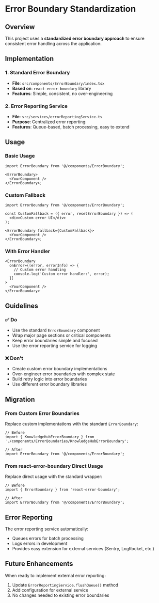 # Error Boundary Standardization

## Overview

This project uses a **standardized error boundary approach** to ensure consistent error handling across the application.

## Implementation

### 1. Standard Error Boundary

- **File**: `src/components/ErrorBoundary/index.tsx`
- **Based on**: `react-error-boundary` library
- **Features**: Simple, consistent, no over-engineering

### 2. Error Reporting Service

- **File**: `src/services/errorReportingService.ts`
- **Purpose**: Centralized error reporting
- **Features**: Queue-based, batch processing, easy to extend

## Usage

### Basic Usage

```tsx
import ErrorBoundary from '@/components/ErrorBoundary';

<ErrorBoundary>
  <YourComponent />
</ErrorBoundary>;
```

### Custom Fallback

```tsx
import ErrorBoundary from '@/components/ErrorBoundary';

const CustomFallback = ({ error, resetErrorBoundary }) => (
  <div>Custom error UI</div>
);

<ErrorBoundary fallback={CustomFallback}>
  <YourComponent />
</ErrorBoundary>;
```

### With Error Handler

```tsx
<ErrorBoundary
  onError={(error, errorInfo) => {
    // Custom error handling
    console.log('Custom error handler:', error);
  }}
>
  <YourComponent />
</ErrorBoundary>
```

## Guidelines

### ✅ Do

- Use the standard `ErrorBoundary` component
- Wrap major page sections or critical components
- Keep error boundaries simple and focused
- Use the error reporting service for logging

### ❌ Don't

- Create custom error boundary implementations
- Over-engineer error boundaries with complex state
- Build retry logic into error boundaries
- Use different error boundary libraries

## Migration

### From Custom Error Boundaries

Replace custom implementations with the standard `ErrorBoundary`:

```tsx
// Before
import { KnowledgeHubErrorBoundary } from './components/ErrorBoundaries/KnowledgeHubErrorBoundary';

// After
import ErrorBoundary from '@/components/ErrorBoundary';
```

### From react-error-boundary Direct Usage

Replace direct usage with the standard wrapper:

```tsx
// Before
import { ErrorBoundary } from 'react-error-boundary';

// After
import ErrorBoundary from '@/components/ErrorBoundary';
```

## Error Reporting

The error reporting service automatically:

- Queues errors for batch processing
- Logs errors in development
- Provides easy extension for external services (Sentry, LogRocket, etc.)

## Future Enhancements

When ready to implement external error reporting:

1. Update `ErrorReportingService.flushQueue()` method
2. Add configuration for external service
3. No changes needed to existing error boundaries
